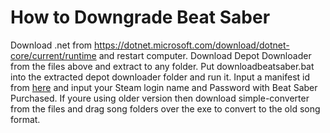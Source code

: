 # How to Downgrade Beat Saber 
  Download .net from https://dotnet.microsoft.com/download/dotnet-core/current/runtime and restart computer.
  Download Depot Downloader from the files above and extract to any folder.
  Put downloadbeatsaber.bat into the extracted depot downloader folder and run it.
  Input a manifest id from [here](https://steamdb.info/depot/620981/manifests/) and input your Steam login name and Password with Beat Saber Purchased.
  If youre using older version then download simple-converter from the files and drag song folders over the exe to convert to the old song format.
